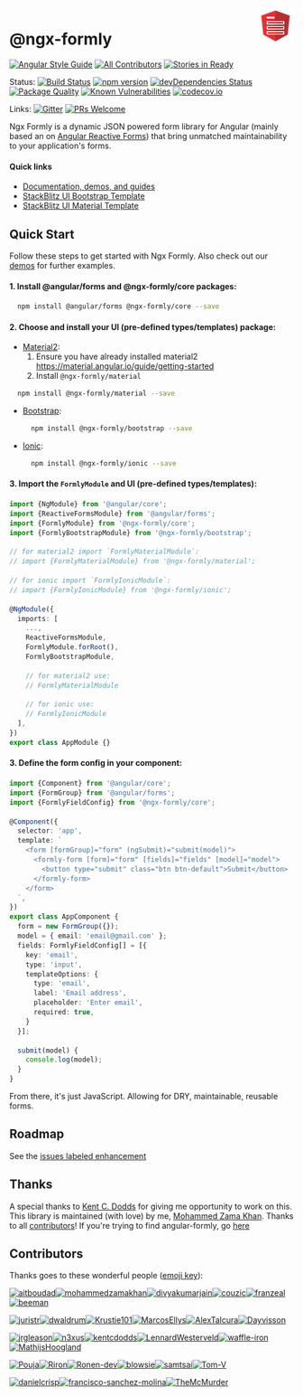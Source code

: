 <img src="https://raw.githubusercontent.com/formly-js/angular-formly/master/other/logo/angular-formly-logo-64px.png" alt="angular-formly logo" title="angular-formly" align="right" width="64" height="64" />

# @ngx-formly
[![Angular Style Guide](https://mgechev.github.io/angular2-style-guide/images/badge.svg)](https://angular.io/styleguide)
[![All Contributors](https://img.shields.io/badge/all_contributors-13-orange.svg?style=flat-square)](#contributors)
[![Stories in Ready](https://badge.waffle.io/formly-js/ngx-formly.png?label=ready&title=Ready)](https://waffle.io/formly-js/ngx-formly)

Status:
[![Build Status](https://travis-ci.org/formly-js/ngx-formly.svg?branch=master)](https://travis-ci.org/formly-js/ngx-formly)
[![npm version](https://badge.fury.io/js/%40ngx-formly%2Fcore.svg)](https://badge.fury.io/js/%40ngx-formly%2Fcore)
[![devDependencies Status](https://david-dm.org/formly-js/ng-formly/dev-status.svg)](https://david-dm.org/formly-js/ng-formly?type=dev)
[![Package Quality](http://npm.packagequality.com/shield/ng-formly.png)](http://packagequality.com/#?package=ng-formly)
[![Known Vulnerabilities](https://snyk.io/test/github/formly-js/ng-formly/badge.svg)](https://snyk.io/test/github/formly-js/ng-formly)
[![codecov.io](http://codecov.io/github/formly-js/ng-formly/coverage.svg?branch=master)](http://codecov.io/github/formly-js/ng-formly?branch=master)

Links:
[![Gitter](https://badges.gitter.im/formly-js/angular2-formly.svg)](https://gitter.im/formly-js/angular2-formly?utm_source=badge&utm_medium=badge&utm_campaign=pr-badge)
[![PRs Welcome](https://img.shields.io/badge/PRs-welcome-brightgreen.svg?style=flat-square)](http://makeapullrequest.com)

Ngx Formly is a dynamic JSON powered form library for Angular (mainly based an on [Angular Reactive Forms](https://angular.io/guide/reactive-forms)) that bring unmatched maintainability to your application's forms.

#### Quick links
* [Documentation, demos, and guides](https://formly-js.github.io/ngx-formly)
* [StackBlitz UI Bootstrap Template](https://stackblitz.com/edit/ngx-formly-ui-bootstrap)
* [StackBlitz UI Material Template](https://stackblitz.com/edit/ngx-formly-ui-material)

## Quick Start

Follow these steps to get started with Ngx Formly. Also check out our [demos](https://formly-js.github.io/ngx-formly) for further examples.

#### 1. Install @angular/forms and @ngx-formly/core packages:
```bash
  npm install @angular/forms @ngx-formly/core --save
```

#### 2. Choose and install your UI (pre-defined types/templates) package:

- [Material2](https://github.com/angular/material2):
  1. Ensure you have already installed material2 https://material.angular.io/guide/getting-started
  2. Install `@ngx-formly/material`
```bash
  npm install @ngx-formly/material --save
```

- [Bootstrap](https://getbootstrap.com):
  ```bash
    npm install @ngx-formly/bootstrap --save
  ```

- [Ionic](https://ionicframework.com):
  ```bash
    npm install @ngx-formly/ionic --save
  ```

#### 3. Import the `FormlyModule` and UI (pre-defined types/templates):

```typescript
import {NgModule} from '@angular/core';
import {ReactiveFormsModule} from '@angular/forms';
import {FormlyModule} from '@ngx-formly/core';
import {FormlyBootstrapModule} from '@ngx-formly/bootstrap';

// for material2 import `FormlyMaterialModule`:
// import {FormlyMaterialModule} from '@ngx-formly/material';

// for ionic import `FormlyIonicModule`:
// import {FormlyIonicModule} from '@ngx-formly/ionic';

@NgModule({
  imports: [
    ...,
    ReactiveFormsModule,
    FormlyModule.forRoot(),
    FormlyBootstrapModule,

    // for material2 use:
    // FormlyMaterialModule

    // for ionic use:
    // FormlyIonicModule
  ],
})
export class AppModule {}
```

#### 3. Define the form config in your component:

```typescript
import {Component} from '@angular/core';
import {FormGroup} from '@angular/forms';
import {FormlyFieldConfig} from '@ngx-formly/core';

@Component({
  selector: 'app',
  template: `
    <form [formGroup]="form" (ngSubmit)="submit(model)">
      <formly-form [form]="form" [fields]="fields" [model]="model">
        <button type="submit" class="btn btn-default">Submit</button>
      </formly-form>
    </form>
  `,
})
export class AppComponent {
  form = new FormGroup({});
  model = { email: 'email@gmail.com' };
  fields: FormlyFieldConfig[] = [{
    key: 'email',
    type: 'input',
    templateOptions: {
      type: 'email',
      label: 'Email address',
      placeholder: 'Enter email',
      required: true,
    }
  }];

  submit(model) {
    console.log(model);
  }
}
```

From there, it's just JavaScript. Allowing for DRY, maintainable, reusable forms.

## Roadmap

See the [issues labeled enhancement](https://github.com/formly-js/angular2-formly/labels/enhancement)

## Thanks

A special thanks to [Kent C. Dodds](https://twitter.com/kentcdodds) for giving me opportunity to work on this.
This library is maintained (with love) by me, [Mohammed Zama Khan](https://twitter.com/mohamedzamakhan).
Thanks to all [contributors](https://github.com/formly-js/angular2-formly/graphs/contributors)!
If you're trying to find angular-formly, go [here](https://github.com/formly-js/angular-formly)

## Contributors

Thanks goes to these wonderful people ([emoji key](https://github.com/kentcdodds/all-contributors#emoji-key)):

<!-- ALL-CONTRIBUTORS-LIST:START - Do not remove or modify this section -->
[<img alt="aitboudad" src="https://avatars2.githubusercontent.com/u/1753742?v=4&s=117" width="117">](https://github.com/aitboudad)[<img alt="mohammedzamakhan" src="https://avatars3.githubusercontent.com/u/2327532?v=4&s=117" width="117">](https://github.com/mohammedzamakhan)[<img alt="divyakumarjain" src="https://avatars2.githubusercontent.com/u/2039134?v=4&s=117" width="117">](https://github.com/divyakumarjain)[<img alt="couzic" src="https://avatars2.githubusercontent.com/u/1380322?v=4&s=117" width="117">](https://github.com/couzic)[<img alt="franzeal" src="https://avatars3.githubusercontent.com/u/7455769?v=4&s=117" width="117">](https://github.com/franzeal)[<img alt="beeman" src="https://avatars3.githubusercontent.com/u/36491?v=4&s=117" width="117">](https://github.com/beeman)

[<img alt="juristr" src="https://avatars3.githubusercontent.com/u/542458?v=4&s=117" width="117">](https://github.com/juristr)[<img alt="dwaldrum" src="https://avatars2.githubusercontent.com/u/386721?v=4&s=117" width="117">](https://github.com/dwaldrum)[<img alt="Krustie101" src="https://avatars2.githubusercontent.com/u/1636728?v=4&s=117" width="117">](https://github.com/Krustie101)[<img alt="MarcosEllys" src="https://avatars3.githubusercontent.com/u/6751242?v=4&s=117" width="117">](https://github.com/MarcosEllys)[<img alt="AlexTalcura" src="https://avatars2.githubusercontent.com/u/20095773?v=4&s=117" width="117">](https://github.com/AlexTalcura)[<img alt="Dayvisson" src="https://avatars1.githubusercontent.com/u/12189515?v=4&s=117" width="117">](https://github.com/Dayvisson)

[<img alt="jrgleason" src="https://avatars3.githubusercontent.com/u/1319151?v=4&s=117" width="117">](https://github.com/jrgleason)[<img alt="n3xus" src="https://avatars0.githubusercontent.com/u/510213?v=4&s=117" width="117">](https://github.com/n3xus)[<img alt="kentcdodds" src="https://avatars0.githubusercontent.com/u/1500684?v=4&s=117" width="117">](https://github.com/kentcdodds)[<img alt="LennardWesterveld" src="https://avatars2.githubusercontent.com/u/1076589?v=4&s=117" width="117">](https://github.com/LennardWesterveld)[<img alt="waffle-iron" src="https://avatars2.githubusercontent.com/u/6912981?v=4&s=117" width="117">](https://github.com/waffle-iron)[<img alt="MathijsHoogland" src="https://avatars2.githubusercontent.com/u/7372934?v=4&s=117" width="117">](https://github.com/MathijsHoogland)

[<img alt="Pouja" src="https://avatars3.githubusercontent.com/u/2385144?v=4&s=117" width="117">](https://github.com/Pouja)[<img alt="Riron" src="https://avatars3.githubusercontent.com/u/5145523?v=4&s=117" width="117">](https://github.com/Riron)[<img alt="Ronen-dev" src="https://avatars3.githubusercontent.com/u/12510911?v=4&s=117" width="117">](https://github.com/Ronen-dev)[<img alt="blowsie" src="https://avatars2.githubusercontent.com/u/308572?v=4&s=117" width="117">](https://github.com/blowsie)[<img alt="samtsai" src="https://avatars0.githubusercontent.com/u/225526?v=4&s=117" width="117">](https://github.com/samtsai)[<img alt="Tom-V" src="https://avatars2.githubusercontent.com/u/322654?v=4&s=117" width="117">](https://github.com/Tom-V)

[<img alt="danielcrisp" src="https://avatars1.githubusercontent.com/u/1104814?v=4&s=117" width="117">](https://github.com/danielcrisp)[<img alt="francisco-sanchez-molina" src="https://avatars3.githubusercontent.com/u/9049706?v=4&s=117" width="117">](https://github.com/francisco-sanchez-molina)[<img alt="TheMcMurder" src="https://avatars1.githubusercontent.com/u/3059715?v=4&s=117" width="117">](https://github.com/TheMcMurder)
<!-- ALL-CONTRIBUTORS-LIST:END -->
